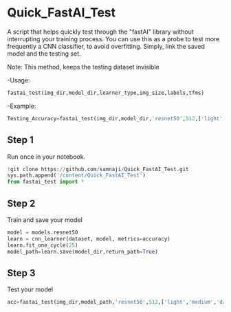 # Quick_FastAI_Test
A script that helps quickly test through the "fastAI" library without interrupting your training process. 
You can use this as a probe to test more frequently a CNN classifier, to avoid overfitting. Simply, link the saved model and the testing set.

Note: This method, keeps the testing dataset invisible 

-Usage:
```python
fastai_test(img_dir,model_dir,learner_type,img_size,labels,tfms) 
```
-Example:
```python
Testing_Accuracy=fastai_test(img_dir,model_dir,'resnet50',512,['light','medium','dark'],None) 
```
## Step 1
Run once in your notebook.
```python
!git clone https://github.com/samnaji/Quick_FastAI_Test.git
sys.path.append('/content/Quick_FastAI_Test')
from fastai_test import *
```

## Step 2
Train and save your model
```python
model = models.resnet50
learn = cnn_learner(dataset, model, metrics=accuracy)
learn.fit_one_cycle(25)
model_path=learn.save(model_dir,return_path=True)
```
## Step 3
Test your model
```python
acc=fastai_test(img_dir,model_path,'resnet50',512,['light','medium','dark'],tfms)
```
